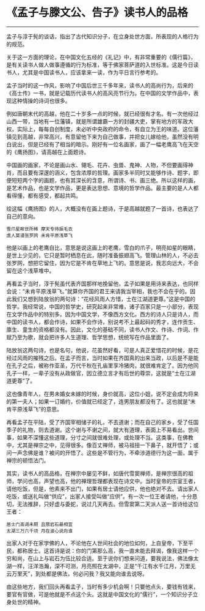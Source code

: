 # 《孟子与滕文公、告子》读书人的品格

------

孟子与淳于髡的谈话，指出了古代知识分子，在立身处世方面，所表现的人格行为的规范。

关于这一方面的理论，在中国文化五经的《礼记》中，有非常重要的《儒行篇》，是有关读书人做人做事遵循的行为标准，等于佛家菩萨道的入世标准。这是今日读书人，尤其是中国读书人，应该拿来一读，作为平日言行参考的。

孟子当时的这一作风，影响了中国后世三千多年来，读书人的高尚行为，后来的《高士传》一书，就是记载历代读书人的高风亮节行为。在中国的文学作品中，表现这种情操的诗词也很多。

例如唐朝末代的高越，他在二十岁多一点的时候，就已经很有才名。有一次他经过山西一带，当地有一位藩镇，就是所谓雄霸一方的封疆大吏，掌有地方的军政大权，实际上，每每自创制度，未必听中央政府的命令，有自立为王的味道。这位藩镇见到高越，非常高兴，有意留他下来为自己做事，并把女儿嫁给他，虽然没有明白说出，但是已经有了相当的暗示。刚好有一位名画家，画了一幅老鹰高飞在天空的《鹰扬图》，请高越在上面题诗。

中国画的画家，不论是画山水、翎毛、花卉、虫兽、鬼神、人物，不但要画得神肖，而且要有深邃的涵义，包含浓厚的哲理。画家多半同时又能够作诗、题字，即便短短两个字的画题，也有其深长的含意，所谓诗、书、画三绝。所以这样的画，是艺术作品，也是文学作品，更是表达思想、意境的哲学作品。最主要的是人人都看得懂，都有感受，都起共鸣。

绘这幅《鹰扬图》的人，大概没有在画上题诗，于是高越就题了一首诗，也表达了自己的意向。
```
雪爪星眸世所稀 摩天专待振毛衣
虞人莫谩张罗网 未肯平原浅草飞
```
他是以画上的老鹰自比，意思是说这画上的老鹰，雪白的爪子，明亮如星的眼睛，是世上少见的，它只是暂时栖息在此，随时准备振翅高飞。管理山林的人，不必去张罗网，想把它留住，因为它是不肯在草地上飞的。意思是说，我志向远大，不会留在这个浅草堆中。

再看孟子当时，淳于髡虽代表齐国那样地挽留他，孟子如果是用诗来表达，也同样会说：“未肯平原浅草飞。”就算你齐国的君王来请我当宰相，我也不会在乎的。因此我们又想到陆放翁的两句诗：“花经风雨人方惜，士在江湖道更尊。”这是中国的哲学。我经常说，中国的哲学史，研究起来非常难，诸子百家只是一小部分，表现在文学作品中的特别多。因为中国文学，不像西方文化。西方的诗人只是诗人，而中国的读书人，都会作诗，如果不会作诗，别说考不上最起码的秀才，连作贡生、廪生、童生的资格都没有。因此，文化的基础不同，读书人作文、作诗、作词、作赋乃至为歌，就会把许多人生道理、哲学思想，统统写在作品里面了。

陆放翁这两句诗，也是名句，他说，花虽然好看，可是人真正爱惜花的时候，是花经过风雨的摧残之后。在孟子而言，当时如果在齐国真的出来当政，以后是不是能在孔子之后，被称作亚圣，万代千秋在孔庙里享冷猪肉，就很难肯定了。因为他同孔子一样，一辈子没有从政做官，因立德立言才有后世的尊崇，这就是“士在江湖道更尊”了。

这也像青年人，在男未婚女未嫁的时候，身价就高，这位小姐，说不定会成为将来的第一夫人；如果一订婚约，价值就已经定了，连男朋友都没有了。这也就是“未肯平原浅草飞”的意思。

再看孟子在平陆，受了齐国宰相储子的礼，不去道谢；而在自己的家乡，受了任国季子的礼物，则去道谢。这个谢与不谢之间，就大有道理，表面上不易看出。世间事，如果不深懂这些道理，分寸之间就很难处理，或处理不当。这类事，在佛教中，尤其是禅宗之中，见得很多。像百丈禅师，被马祖扭一下鼻子，就开悟了；或问一声念佛是谁？被问的开悟了。这些是不管行为，不牵涉道德行为这一面，属于禅宗的顿悟法门。

其实，读书人的高品格，在禅宗中屡见不鲜，如唐代雪窦禅师，是禅宗很高的祖师，学问也高，声望也高，他的禅理哲理都表现在诗文中。当时皇帝的宗室王者，请他吃饭，但是，他素来不出门，如果有居士请他应供，他也绝对不去。请出家人吃饭，或送礼叫做“供应”，出家人接受叫做“应供”。有一次一位王者请他，十分恳切，无法推辞，只好虚与委蛇，说过几天再去。但雪窦第二天派人送一首诗给这位王者：
```
居士门高谒未期 且隈岩石最相宜
太湖三万六千顷 月在波心说向谁
```
出家人对于在家学佛的人，不论他在人世间社会的地位如何，上自皇帝，下至平民，都称居士。这首诗是说：你的门第那么高，我一直未能去拜谒，像我这样一个穷和尚，在山上与岩石为伍比较合适。至于说你们想来问道，要我说法，佛法像太湖一样，汪洋浩瀚，深不可测，月亮照在太湖中，正是“千江有水千江月，万里无云万里天”，到处都是佛法，何必问我？我又能向谁去说呀。

由这些地方，我们回头再看孟子，当时有多少机会啊！只要他点头，要钱有钱来，要官有官做，可是他就是不点这个头。这就是中国文化的“儒行”，一个知识分子立身处世的精神。

